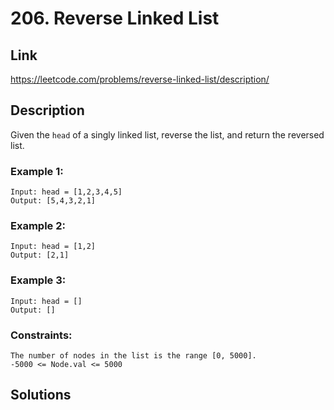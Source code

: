 # 206. Reverse Linked List

## Link
https://leetcode.com/problems/reverse-linked-list/description/

## Description

Given the `head` of a singly linked list, reverse the list, and return the reversed list.

### Example 1:
```
Input: head = [1,2,3,4,5]
Output: [5,4,3,2,1]
```

### Example 2:
```
Input: head = [1,2]
Output: [2,1]
```

### Example 3:
```
Input: head = []
Output: []
```
 
### Constraints:
```
The number of nodes in the list is the range [0, 5000].
-5000 <= Node.val <= 5000
```

## Solutions
